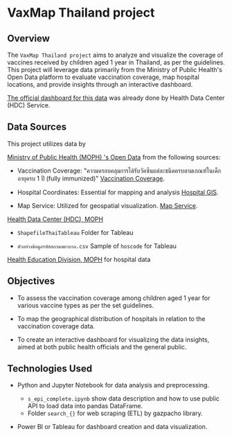 # VaxMap Thailand project
 
## Overview
The `VaxMap Thailand project` aims to analyze and visualize the coverage of vaccines received by children aged 1 year in Thailand, as per the guidelines. This project will leverage data primarily from the Ministry of Public Health's Open Data platform to evaluate vaccination coverage, map hospital locations, and provide insights through an interactive dashboard.

[The official dashboard for this data](https://hdcservice.moph.go.th/hdc/reports/report.php?cat_id=4df360514655f79f13901ef1181ca1c7&id=28dd2c7955ce926456240b2ff0100bde) was already done by Health Data Center (HDC) Service.

## Data Sources
This project utilizes data by

[Ministry of Public Health (MOPH) 's Open Data](https://opendata.moph.go.th/) from the following sources:

- Vaccination Coverage: "ความครอบคลุมการได้รับวัคซีนแต่ละชนิดครบตามเกณฑ์ในเด็กอายุครบ 1 ปี (fully immunized)" [Vaccination Coverage](https://opendata.moph.go.th/th/services/summary-table/4df360514655f79f13901ef1181ca1c7/s_epi_complete/28dd2c7955ce926456240b2ff0100bde).

- Hospital Coordinates: Essential for mapping and analysis [Hospital GIS](https://opendata.moph.go.th/th/services/hospital-gis).

- Map Service: Utilized for geospatial visualization. [Map Service](https://opendata.moph.go.th/th/services/map).

[Health Data Center (HDC), MOPH](https://dmd-ict.moph.go.th/main/download)

- `ShapefileThaiTableau` Folder for Tableau

- `ตัวอย่างข้อมูลรหัสสถานพยาบาล.csv` Sample of `hoscode` for Tableau

[Health Education Division, MOPH](https://healthgate.hss.moph.go.th/) for hospital data


## Objectives
- To assess the vaccination coverage among children aged 1 year for various vaccine types as per the set guidelines.

- To map the geographical distribution of hospitals in relation to the vaccination coverage data.

- To create an interactive dashboard for visualizing the data insights, aimed at both public health officials and the general public.

## Technologies Used
- Python and Jupyter Notebook for data analysis and preprocessing.
    - `s_epi_complete.ipynb` show data description and how to use public API to load data into pandas DataFrame.
    - Folder `search_{}` for web scraping (ETL) by gazpacho library.

- Power BI or Tableau for dashboard creation and data visualization.